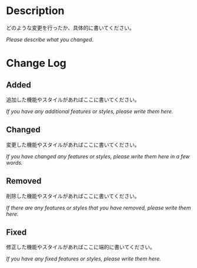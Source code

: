 # Description
どのような変更を行ったか、具体的に書いてください。

*Please describe what you changed.*

# Change Log

## Added
追加した機能やスタイルがあればここに書いてください。

*If you have any additional features or styles, please write them here.*

## Changed
変更した機能やスタイルがあればここに書いてください。

*If you have changed any features or styles, please write them here in a few words.*

## Removed
削除した機能やスタイルがあればここに書いてください。

*If there are any features or styles that you have removed, please write them here.*

## Fixed
修正した機能やスタイルがあればここに端的に書いてください。

*If you have any fixed features or styles, please write them here.*
